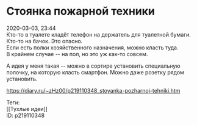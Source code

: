 Стоянка пожарной техники
=========================

   
 2020-03-03, 23:44   
  Кто-то в туалете кладёт телефон на держатель для туалетной бумаги.   
 Кто-то на бачок. Это опасно.   
 Если есть полки хозяйственного назначения, можно класть туда.   
 В крайнем случае -- на пол, но это уж как-то совсем.   
   
 А идея у меня такая -- можно в сортире установить специальную полочку, на которую класть смартфон. Можно даже розетку рядом установить.   
    
 <https://diary.ru/~zHz00/p219110348_stoyanka-pozharnoj-tehniki.htm>   
   
 Теги:   
 [[Тухлые идеи]]   
 ID: p219110348